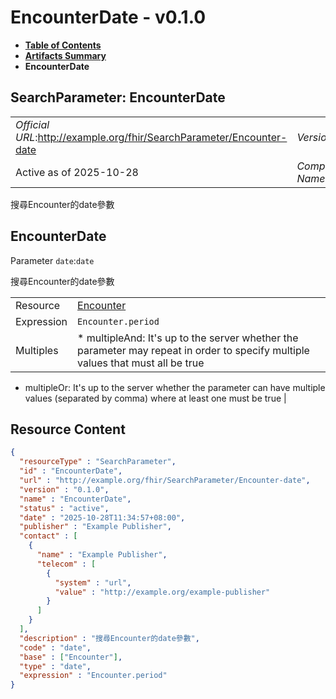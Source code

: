 # EncounterDate - v0.1.0

* [**Table of Contents**](toc.md)
* [**Artifacts Summary**](artifacts.md)
* **EncounterDate**

## SearchParameter: EncounterDate 

| | |
| :--- | :--- |
| *Official URL*:http://example.org/fhir/SearchParameter/Encounter-date | *Version*:0.1.0 |
| Active as of 2025-10-28 | *Computable Name*:EncounterDate |

 
搜尋Encounter的date參數 

## EncounterDate

Parameter `date`:`date`

搜尋Encounter的date參數

| | |
| :--- | :--- |
| Resource | [Encounter](http://hl7.org/fhir/R4/encounter.html) |
| Expression | `Encounter.period` |
| Multiples | * multipleAnd: It's up to the server whether the parameter may repeat in order to specify multiple values that must all be true
* multipleOr: It's up to the server whether the parameter can have multiple values (separated by comma) where at least one must be true
 |



## Resource Content

```json
{
  "resourceType" : "SearchParameter",
  "id" : "EncounterDate",
  "url" : "http://example.org/fhir/SearchParameter/Encounter-date",
  "version" : "0.1.0",
  "name" : "EncounterDate",
  "status" : "active",
  "date" : "2025-10-28T11:34:57+08:00",
  "publisher" : "Example Publisher",
  "contact" : [
    {
      "name" : "Example Publisher",
      "telecom" : [
        {
          "system" : "url",
          "value" : "http://example.org/example-publisher"
        }
      ]
    }
  ],
  "description" : "搜尋Encounter的date參數",
  "code" : "date",
  "base" : ["Encounter"],
  "type" : "date",
  "expression" : "Encounter.period"
}

```
